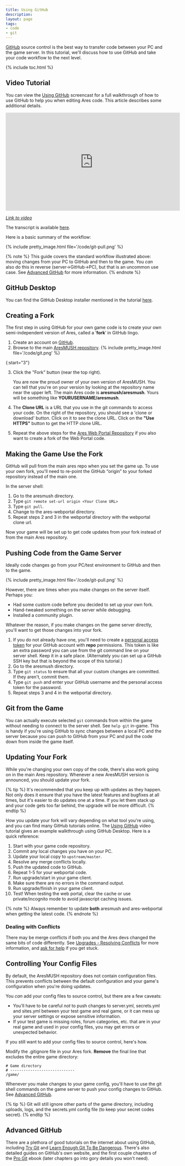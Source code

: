 ```yaml
---
title: Using GitHub
description: 
layout: page
tags:
- code
- git
---
```


[GitHub](http://www.github.com) source control is the best way to transfer code between your PC and the game server.  In this tutorial, we'll discuss how to use GitHub and take your code workflow to the next level.

{% include toc.html %}

## Video Tutorial
 
You can view the [Using GitHub](/tutorials/code/git.html) screencast for a full walkthrough of how to use GitHub to help you when editing Ares code.  This article describes some additional details.

<iframe width="560" height="315" src="https://www.youtube.com/embed/jc0GLdMZya8" frameborder="0" allow="autoplay; encrypted-media" allowfullscreen></iframe>

*[Link to video](https://www.youtube.com/embed/jc0GLdMZya8)*

The transcript is available [here](/tutorials/code/github-transcript.html).

Here is a basic summary of the workflow:

{% include pretty_image.html file='/code/git-pull.png' %}

{% note %}
This guide covers the standard workflow illustrated above: moving changes from your PC to GitHub and then to the game. You _can_ also do this in reverse (server->GitHub->PC), but that is an uncommon use case. See [Advanced GitHub](#advanced-github) for more information.
{% endnote %}

## GitHub Desktop

You can find the GitHub Desktop installer mentioned in the tutorial [here](https://desktop.github.com/).

## Creating a Fork

The first step in using GitHub for your own game code is to create your own semi-independent version of Ares, called a ‘**fork**’ in GitHub lingo. 

1. Create an account on [GitHub](https://www.github.com).
2. Browse to the main [AresMUSH repository](https://github.com/aresmush/aresmush).
{% include pretty_image.html file='/code/git.png' %}

{:start="3"}

3. Click the "Fork" button (near the top right).

    You are now the proud owner of your own version of AresMUSH.  You can tell that you're on your version by looking at the repository name near the upper left.  The main Ares code is **aresmush/aresmush**.  Yours will be something like  **YOURUSERNAME/aresmush**.   

4. The **Clone URL** is a URL that you use in the git commands to access your code.  On the right of the repository, you should see a 'clone or download' button.  Click on it to see the clone URL. Click on the **"Use HTTPS"** button to get the HTTP clone URL. 
5. Repeat the above steps for the [Ares Web Portal Repository](https://github.com/aresmush/ares-webportal) if you also want to create a fork of the Web Portal code.

## Making the Game Use the Fork

GitHub will pull from the main ares repo when you set the game up. To use your own fork, you'll need to re-point the GitHub “origin” to your forked repository instead of the main one.

In the server shell:

1. Go to the aresmush directory.
2. Type `git remote set-url origin <Your Clone URL>`
3. Type `git pull`.
4. Change to the ares-webportal directory.
5. Repeat steps 2 and 3 in the webportal directory with the webportal clone url.

Now your game will be set up to get code updates from your fork instead of from the main Ares repository.

## Pushing Code from the Game Server

Ideally code changes go from your PC/test environment to GitHub and then to the game.

{% include pretty_image.html file='/code/git-pull.png' %}

However, there are times when you make changes on the server itself. Perhaps you:

* Had some custom code before you decided to set up your own fork.
* Hand-tweaked something on the server while debugging.
* Installed a community plugin.

Whatever the reason, if you make changes on the game server directly, you'll want to get those changes into your fork.

1. If you do not already have one, you'll need to create a [personal access token](https://docs.github.com/en/authentication/keeping-your-account-and-data-secure/creating-a-personal-access-token) for your GitHub account with **repo** permissions. This token is like an extra password you can use from the git command line on your server shell. Keep it in a safe place. (Alternately you can set up a GitHub SSH key but that is beyond the scope of this tutorial.)
2. Go to the aresmush directory.
3. Type `git status` to ensure that all your custom changes are committed.  If they aren't, commit them.
4. Type `git push` and enter your GitHub username and the personal access token for the password.
5. Repeat steps 3 and 4 in the webportal directory.

## Git from the Game

You can actually execute selected `git` commands from within the game without needing to connect to the server shell.  See `help git` in-game.  This is handy if you're using GitHub to sync changes between a local PC and the server because you can push to GitHub from your PC and pull the code down from inside the game itself.

<a name="upgrade"></a>

## Updating Your Fork

While you're changing your own copy of the code, there's also work going on in the main Ares repository. Whenever a new AresMUSH version is announced, you should update your fork.

{% tip %} 
It's recommended that you keep up with updates as they happen.  Not only does it ensure that you have the latest features and bugfixes at all times, but it's easier to do updates one at a time.  If you let them stack up and your code gets too far behind, the upgrade will be more difficult.
{% endtip %}

How you update your fork will vary depending on what tool you're using, and you can find many GitHub tutorials online.  The [Using GitHub](/tutorials/code/git.html#video-tutorial) video tutorial gives an example walkthrough using GitHub Desktop. Here is a quick reference:


1. Start with your game code repository.
2. Commit any local changes you have on your PC.
3. Update your local copy to `upstream/master`.
4. Resolve any merge conflicts locally.
5. Push the updated code to GitHub.
6. Repeat 1-5 for your webportal code.
7. Run upgrade/start in your game client.
8. Make sure there are no errors in the command output.
9. Run upgrade/finish in your game client.
10. Test! When testing the web portal, clear the cache or use private/incognito mode to avoid javascript caching issues.

{% note %} 
 Always remember to update **both** aresmush and ares-webportal when getting the latest code.
{% endnote %}

### Dealing with Conflicts

There may be merge conflicts if both you and the Ares devs changed the same bits of code differently.  See [Upgrades - Resolving Conflicts](/tutorials/manage/upgrades.html#resolving-conflicts) for more information, and [ask for help](/feedback.html) if you get stuck.

## Controlling Your Config Files

By default, the AresMUSH repository does not contain configuration files.  This prevents conflicts between the default configuration and your game's configuration when you're doing updates.

You *can* add your config files to source control, but there are a few caveats:

* You'll have to be careful *not* to push changes to server.yml, secrets.yml and sites.yml between your test game and real game, or it can mess up your server settings or expose sensitive information.
* If your test game is missing roles, forum categories, etc. that are in your real game and used in your config files, you may get errors or unexpected behavior.

If you still want to add your config files to source control, here's how.

Modify the .gitignore file in your Ares fork.  **Remove** the final line that excludes the entire game directory:

    # Game directory
    # -----------------------------
    /game/

Whenever you make changes to your game config, you'll have to use the git shell commands on the game server to push your config changes to GitHub. See [Advanced GitHub](#advanced-github).

{% tip %} 
Git will still ignore other parts of the game directory, including uploads, logs, and the secrets.yml config file (to keep your secret codes secret).
{% endtip %}

## Advanced GitHub

There are a plethora of good tutorials on the internet about using GitHub, including [Try Git](https://try.github.io)  and [Learn Enough Git To Be Dangerous](https://www.learnenough.com/git-tutorial).  There's also detailed guides on GitHub's own website, and the first couple chapters of the [Pro Git](https://git-scm.com/book/en/v2) ebook (later chapters go into gory details you won't need).

